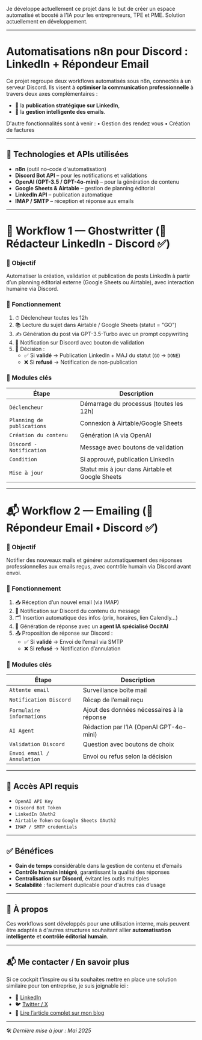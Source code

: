 Je développe actuellement ce projet dans le but de créer un espace automatisé et boosté à l'IA pour les entrepreneurs, TPE et PME.
Solution actuellement en développement.

---

# Automatisations n8n pour Discord : LinkedIn + Répondeur Email

Ce projet regroupe deux workflows automatisés sous n8n, connectés à un serveur Discord. Ils visent à **optimiser la communication professionnelle** à travers deux axes complémentaires :
- 🔹 la **publication stratégique sur LinkedIn**,
- 🔹 la **gestion intelligente des emails**.

D'autre fonctionnalités sont à venir : 
• Gestion des rendez vous
• Création de factures

---

## 🧰 Technologies et APIs utilisées

- **n8n** (outil no-code d'automatisation)
- **Discord Bot API** – pour les notifications et validations
- **OpenAI (GPT-3.5 / GPT-4o-mini)** – pour la génération de contenu
- **Google Sheets & Airtable** – gestion de planning éditorial
- **LinkedIn API** – publication automatique
- **IMAP / SMTP** – réception et réponse aux emails

---

# 📌 Workflow 1 — Ghostwritter (💼 Rédacteur LinkedIn - Discord ✅)

### 🎯 Objectif
Automatiser la création, validation et publication de posts LinkedIn à partir d’un planning éditorial externe (Google Sheets ou Airtable), avec interaction humaine via Discord.

### 🔁 Fonctionnement

1. ⏱ Déclencheur toutes les 12h
2. 📚 Lecture du sujet dans Airtable / Google Sheets (statut = "GO")
3. ✍️ Génération du post via GPT-3.5-Turbo avec un prompt copywriting
4. 📩 Notification sur Discord avec bouton de validation
5. 🧠 Décision :
   - ✅ Si **validé** → Publication LinkedIn + MAJ du statut (`GO` → `DONE`)
   - ❌ Si **refusé** → Notification de non-publication

### 🧩 Modules clés

| Étape                        | Description                                                |
|-----------------------------|------------------------------------------------------------|
| `Déclencheur`               | Démarrage du processus (toutes les 12h)                     |
| `Planning de publications`  | Connexion à Airtable/Google Sheets                         |
| `Création du contenu`       | Génération IA via OpenAI                                   |
| `Discord - Notification`    | Message avec boutons de validation                         |
| `Condition`                 | Si approuvé, publication LinkedIn                          |
| `Mise à jour`               | Statut mis à jour dans Airtable et Google Sheets           |

---

# 📬 Workflow 2 — Emailing (💼 Répondeur Email • Discord ✅)

### 🎯 Objectif
Notifier des nouveaux mails et générer automatiquement des réponses professionnelles aux emails reçus, avec contrôle humain via Discord avant envoi.

### 🔁 Fonctionnement

1. 📥 Réception d’un nouvel email (via IMAP)
2. 📩 Notification sur Discord du contenu du message
3. 🗂 Insertion automatique des infos (prix, horaires, lien Calendly…)
4. 🧠 Génération de réponse avec un **agent IA spécialisé OccitAI**
5. 📤 Proposition de réponse sur Discord :
   - ✅ Si **validé** → Envoi de l’email via SMTP
   - ❌ Si **refusé** → Notification d’annulation

### 🧩 Modules clés

| Étape                      | Description                                               |
|---------------------------|-----------------------------------------------------------|
| `Attente email`           | Surveillance boîte mail                                   |
| `Notification Discord`    | Récap de l’email reçu                                     |
| `Formulaire informations` | Ajout des données nécessaires à la réponse                |
| `AI Agent`                | Rédaction par l’IA (OpenAI GPT-4o-mini)                   |
| `Validation Discord`      | Question avec boutons de choix                            |
| `Envoi email / Annulation`| Envoi ou refus selon la décision                          |

---

## 🔐 Accès API requis

- `OpenAI API Key`
- `Discord Bot Token` 
- `LinkedIn OAuth2`
- `Airtable Token` ou `Google Sheets OAuth2`
- `IMAP / SMTP credentials`

---

## ✅ Bénéfices

- **Gain de temps** considérable dans la gestion de contenu et d’emails
- **Contrôle humain intégré**, garantissant la qualité des réponses
- **Centralisation sur Discord**, évitant les outils multiples
- **Scalabilité** : facilement duplicable pour d'autres cas d’usage

---

## 📎 À propos

Ces workflows sont développés pour une utilisation interne, mais peuvent être adaptés à d'autres structures souhaitant allier **automatisation intelligente** et **contrôle éditorial humain**.

---

## 📬 Me contacter / En savoir plus

Si ce cockpit t'inspire ou si tu souhaites mettre en place une solution similaire pour ton entreprise, je suis joignable ici :

- 💼 [LinkedIn](https://www.linkedin.com/in/liamsdd)  
- 🐦 [Twitter / X](https://twitter.com/liam4chill)  
- 📖 [Lire l’article complet sur mon blog](https://liam4chill.fr/n8n)

---

🛠️ *Dernière mise à jour : Mai 2025*
